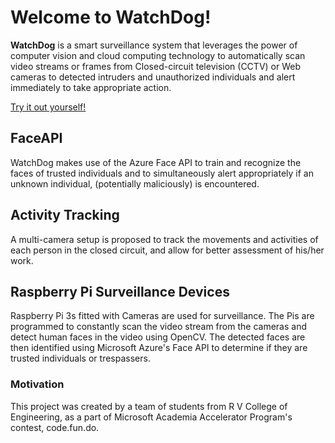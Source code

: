 # Welcome to WatchDog!

**WatchDog** is a smart surveillance system that leverages the power of computer vision and cloud computing technology to automatically scan video streams or frames from Closed-circuit television (CCTV) or Web cameras to detected intruders and unauthorized individuals and alert immediately to take appropriate action.

[Try it out yourself!](http://watchdogsok.pythonanywhere.com/)

## FaceAPI
WatchDog makes use of the Azure Face API to train and recognize the faces of trusted individuals and to simultaneously alert appropriately if an unknown individual, (potentially maliciously) is encountered.

## Activity Tracking
A multi-camera setup is proposed to  track the movements and activities of each person in the closed circuit, and allow for better assessment of his/her work.

## Raspberry Pi Surveillance Devices
Raspberry Pi 3s fitted with Cameras are used for surveillance. The Pis are programmed to constantly scan the video stream from the cameras and detect human faces in the video using OpenCV. The detected faces are then identified using Microsoft Azure's Face API to determine if they are trusted individuals or trespassers.

### Motivation
This project was created by a team of students from R V College of Engineering, as a part of Microsoft Academia Accelerator Program's contest, code.fun.do.

